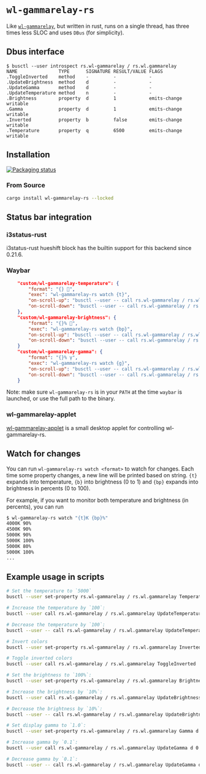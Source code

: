 # `wl-gammarelay-rs`

Like [`wl-gammarelay`](https://github.com/jeremija/wl-gammarelay), but written in rust, runs on a single thread, has three times less SLOC and uses `DBus` (for simplicity).

## Dbus interface

```
$ busctl --user introspect rs.wl-gammarelay / rs.wl.gammarelay
NAME               TYPE      SIGNATURE RESULT/VALUE FLAGS
.ToggleInverted    method    -         -            -
.UpdateBrightness  method    d         -            -
.UpdateGamma       method    d         -            -
.UpdateTemperature method    n         -            -
.Brightness        property  d         1            emits-change writable
.Gamma             property  d         1            emits-change writable
.Inverted          property  b         false        emits-change writable
.Temperature       property  q         6500         emits-change writable
```

## Installation

[![Packaging status](https://repology.org/badge/vertical-allrepos/wl-gammarelay-rs.svg)](https://repology.org/project/wl-gammarelay-rs/versions)

### From Source

```sh
cargo install wl-gammarelay-rs --locked
```

## Status bar integration

### i3status-rust

i3status-rust hueshift block has the builtin support for this backend since 0.21.6.

### Waybar

```json
    "custom/wl-gammarelay-temperature": {
        "format": "{} ",
        "exec": "wl-gammarelay-rs watch {t}",
        "on-scroll-up": "busctl --user -- call rs.wl-gammarelay / rs.wl.gammarelay UpdateTemperature n +100",
        "on-scroll-down": "busctl --user -- call rs.wl-gammarelay / rs.wl.gammarelay UpdateTemperature n -100"
    },
    "custom/wl-gammarelay-brightness": {
        "format": "{}% ",
        "exec": "wl-gammarelay-rs watch {bp}",
        "on-scroll-up": "busctl --user -- call rs.wl-gammarelay / rs.wl.gammarelay UpdateBrightness d +0.02",
        "on-scroll-down": "busctl --user -- call rs.wl-gammarelay / rs.wl.gammarelay UpdateBrightness d -0.02"
    }
    "custom/wl-gammarelay-gamma": {
        "format": "{}% γ",
        "exec": "wl-gammarelay-rs watch {g}",
        "on-scroll-up": "busctl --user -- call rs.wl-gammarelay / rs.wl.gammarelay UpdateGamma d +0.02",
        "on-scroll-down": "busctl --user -- call rs.wl-gammarelay / rs.wl.gammarelay UpdateGamma d -0.02"
    }
```

Note: make sure `wl-gammarelay-rs` is in your `PATH` at the time `waybar` is launched, or use the full path to the binary.

### wl-gammarelay-applet

[wl-gammarelay-applet](https://github.com/junelva/wl-gammarelay-applet) is a small desktop applet for controlling wl-gammarelay-rs.

## Watch for changes

You can run `wl-gammarelay-rs watch <format>` to watch for changes. Each time some property changes, a new line will be printed based on <format> string. `{t}` expands into temperature, `{b}` into brightness (0 to 1) and `{bp}` expands into brightness in percents (0 to 100).

For example, if you want to monitor both temperature and brightness (in percents), you can run
```sh
$ wl-gammarelay-rs watch "{t}K {bp}%"
4000K 90%
4500K 90%
5000K 90%
5000K 100%
5000K 80%
5000K 100%
...
```

## Example usage in scripts

```sh
# Set the temperature to `5000`
busctl --user set-property rs.wl-gammarelay / rs.wl.gammarelay Temperature q 5000

# Increase the temperature by `100`:
busctl --user call rs.wl-gammarelay / rs.wl.gammarelay UpdateTemperature n 100

# Decrease the temperature by `100`:
busctl --user -- call rs.wl-gammarelay / rs.wl.gammarelay UpdateTemperature n -100

# Invert colors
busctl --user set-property rs.wl-gammarelay / rs.wl.gammarelay Inverted b true

# Toggle inverted colors
busctl --user call rs.wl-gammarelay / rs.wl.gammarelay ToggleInverted

# Set the brightness to `100%`:
busctl --user set-property rs.wl-gammarelay / rs.wl.gammarelay Brightness d 1

# Increase the brightness by `10%`:
busctl --user call rs.wl-gammarelay / rs.wl.gammarelay UpdateBrightness d 0.1

# Decrease the brightness by `10%`:
busctl --user -- call rs.wl-gammarelay / rs.wl.gammarelay UpdateBrightness d -0.1

# Set display gamma to `1.0`:
busctl --user set-property rs.wl-gammarelay / rs.wl.gammarelay Gamma d 1

# Increase gamma by `0.1`:
busctl --user call rs.wl-gammarelay / rs.wl.gammarelay UpdateGamma d 0.1

# Decrease gamma by `0.1`:
busctl --user -- call rs.wl-gammarelay / rs.wl.gammarelay UpdateGamma d -0.1
```
